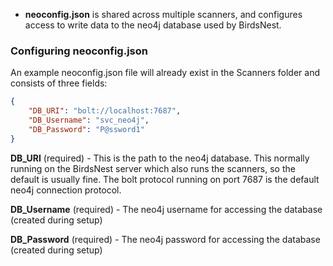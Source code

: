 * **neoconfig.json** is shared across multiple scanners, and configures access to write data to the neo4j database used by BirdsNest. 


### Configuring neoconfig.json
An example neoconfig.json file will already exist in the Scanners folder and consists of three fields:

```json
{
	"DB_URI": "bolt://localhost:7687",
	"DB_Username": "svc_neo4j",
	"DB_Password": "P@ssword1"
}
```

**DB_URI** (required) - This is the path to the neo4j database. This normally running on the BirdsNest server which also runs the scanners, so the default is usually fine. The bolt protocol running on port 7687 is the default neo4j connection protocol.

**DB_Username** (required) - The neo4j username for accessing the database (created during setup)

**DB_Password** (required) -  The neo4j password for accessing the database (created during setup)